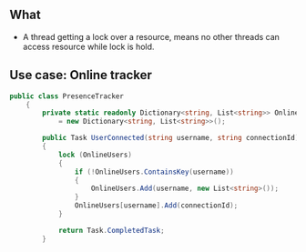 ## What
- A thread getting a lock over a resource, means no other threads can access resource while lock is hold.

## Use case: Online tracker
```csharp
public class PresenceTracker
    {
        private static readonly Dictionary<string, List<string>> OnlineUsers
            = new Dictionary<string, List<string>>();

        public Task UserConnected(string username, string connectionId)
        {
            lock (OnlineUsers)
            {
                if (!OnlineUsers.ContainsKey(username))
                {
                    OnlineUsers.Add(username, new List<string>());
                }
                OnlineUsers[username].Add(connectionId);
            }

            return Task.CompletedTask;
        }
```        
